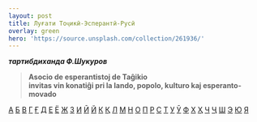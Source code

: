 ```yaml
---
layout: post
title: Луғати Тоҷикӣ-Эсперантӣ-Русӣ
overlay: green
hero: 'https://source.unsplash.com/collection/261936/'
---
```


***тартибдиханда Ф.Шукуров***

> **Asocio de esperantistoj de Taĝikio  
> invitas vin konatiĝi pri la lando, popolo, kulturo kaj
> esperanto-movado**

[А](/lugat/lugat-a.htm)
[Б](/lugat/lugat-b.htm)
[В](/lugat/lugat-v.htm)
[Г](/lugat/lugat-g.htm)
[Ғ](/lugat/lugat-g1.htm)
[Д](/lugat/lugat-d.htm)
[Е](/lugat/lugat-je.htm)
[Ё](/lugat/lugat-jo.htm)
[Ж](/lugat/lugat-zh.htm)
[З](/lugat/lugat-z.htm)
[И](/lugat/lugat-i.htm)
[Ӣ](/lugat/lugat-i1.htm)
[Й](/lugat/lugat-j.htm)
[К](/lugat/lugat-k.htm)
[Қ](/lugat/lugat-k1.htm)
[Л](/lugat/lugat-l.htm)
[М](/lugat/lugat-m.htm)
[Н](/lugat/lugat-n.htm)
[О](/lugat/lugat-o.htm)
[П](/lugat/lugat-p.htm)
[Р](/lugat/lugat-r.htm)
[С](/lugat/lugat-s.htm)
[Т](/lugat/lugat-t.htm)
[У](/lugat/lugat-u.htm)
[Ӯ](/lugat/lugat-u1.htm)
[Ф](/lugat/lugat-f.htm)
[Х](/lugat/lugat-h.htm)
[Ҳ](/lugat/lugat-h1.htm)
[Ч](/lugat/lugat-ch.htm)
[Ҷ](/lugat/lugat-ch1.htm)
[Ш](/lugat/lugat-sh.htm)
[Э](/lugat/lugat-e.htm)
[Ю](/lugat/lugat-ju.htm)
[Я](/lugat/lugat-ja.htm)
